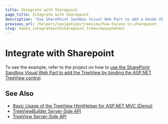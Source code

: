 ```yaml
---
title: Integrate with Sharepoint
page_title: Integrate with Sharepoint
description: "Use SharePoint Sandbox Visual Web Part to add a Kendo UI TreeView in ASP.NET MVC applications."
previous_url: /helpers/navigation/treeview/how-to/use-in-sharepoint
slug: howto_integratewithsharepoint_treeviewaspnetmvc
---
```


# Integrate with Sharepoint

To see the example, refer to the project on how to [use the SharePoint Sandbox Visual Web Part to add the TreeView by binding the ASP.NET TreeView control](https://www.telerik.com/support/code-library/complete-sharepoint-sandbox-solution).

## See Also

* [Basic Usage of the TreeView HtmlHelper for ASP.NET MVC (Demo)](https://demos.telerik.com/aspnet-mvc/treeview/index)
* [TreeViewBuilder Server-Side API](https://docs.telerik.com/aspnet-mvc/api/Kendo.Mvc.UI.Fluent/TreeViewBuilder)
* [TreeView Server-Side API](/api/treeview)
